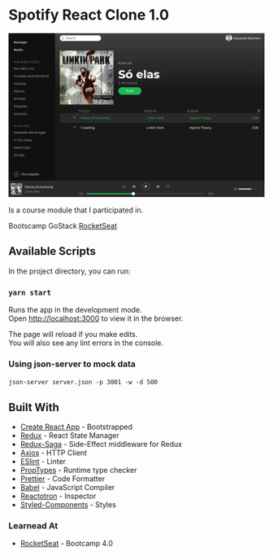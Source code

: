 # Spotify React Clone 1.0

![alt text](/image/playerSpotfyClone.png "Screen")

Is a course module that I participated in.

Bootscamp GoStack [RocketSeat](https://rocketseat.com.br/)

## Available Scripts

In the project directory, you can run:

### `yarn start`

Runs the app in the development mode.<br>
Open [http://localhost:3000](http://localhost:3000) to view it in the browser.

The page will reload if you make edits.<br>
You will also see any lint errors in the console.

### Using json-server to mock data

`json-server server.json -p 3001 -w -d 500`

## Built With

- [Create React App](https://github.com/facebook/create-react-app) - Bootstrapped
- [Redux](https://redux.js.org/) - React State Manager
- [Redux-Saga](https://redux-saga.js.org/) - Side-Effect middleware for Redux
- [Axios](https://github.com/axios/axios) - HTTP Client
- [ESlint](https://eslint.org/) - Linter
- [PropTypes](https://github.com/facebook/prop-types) - Runtime type checker
- [Prettier](https://prettier.io/) - Code Formatter
- [Babel](https://babeljs.io/) - JavaScript Compiler
- [Reactotron](https://infinite.red/reactotron) - Inspector
- [Styled-Components](https://www.styled-components.com/) - Styles

### Learnead At

- [RocketSeat](https://rocketseat.com.br/) - Bootcamp 4.0
